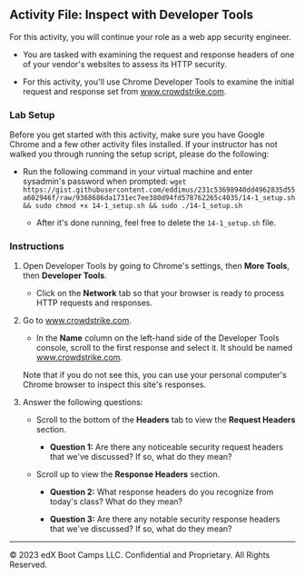## Activity File: Inspect with Developer Tools

For this activity, you will continue your role as a web app security engineer.

- You are tasked with examining the request and response headers of one of your vendor's websites to assess its HTTP security.

- For this activity, you'll use Chrome Developer Tools to examine the initial request and response set from www.crowdstrike.com.

### Lab Setup

Before you get started with this activity, make sure you have Google Chrome and a few other activity files installed. If your instructor has not walked you through running the setup script, please do the following: 

- Run the following command in your virtual machine and enter sysadmin's password when prompted: `wget https://gist.githubusercontent.com/eddimus/231c53698940dd4962835d55a602946f/raw/9368686da1731ec7ee380d94fd578762265c4035/14-1_setup.sh && sudo chmod +x 14-1_setup.sh && sudo ./14-1_setup.sh`

    - After it's done running, feel free to delete the `14-1_setup.sh` file.

### Instructions

1. Open Developer Tools by going to Chrome's settings, then **More Tools**, then **Developer Tools**.

    - Click on the **Network** tab so that your browser is ready to process HTTP requests and responses.

2. Go to www.crowdstrike.com.

    - In the **Name** column on the left-hand side of the Developer Tools console, scroll to the first response and select it. It should be named www.crowdstrike.com.

    Note that if you do not see this, you can use your personal computer's Chrome browser to inspect this site's responses.

3. Answer the following questions:

    - Scroll to the bottom of the **Headers** tab to view the **Request Headers** section.

        - **Question 1:** Are there any noticeable security request headers that we've discussed? If so, what do they mean?

    - Scroll up to view the **Response Headers** section.

        - **Question 2:** What response headers do you recognize from today's class? What do they mean? 

        - **Question 3:** Are there any notable security response headers that we've discussed? If so, what do they mean? 

---
&copy; 2023 edX Boot Camps LLC. Confidential and Proprietary. All Rights Reserved. 
